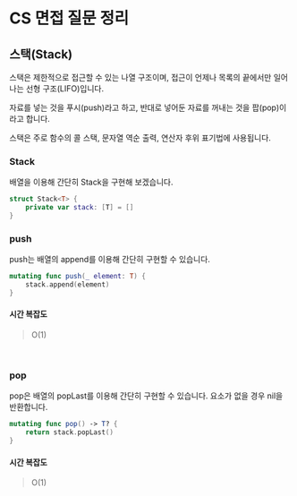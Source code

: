 # CS 면접 질문 정리

## 스택(Stack)

스택은 제한적으로 접근할 수 있는 나열 구조이며, 접근이 언제나 목록의 끝에서만 일어나는 선형 구조(LIFO)입니다.

자료를 넣는 것을 푸시(push)라고 하고, 반대로 넣어둔 자료를 꺼내는 것을 팝(pop)이라고 합니다.

스택은 주로 함수의 콜 스택, 문자열 역순 출력, 연산자 후위 표기법에 사용됩니다.

### Stack

배열을 이용해 간단히 Stack을 구현해 보겠습니다.

```swift
struct Stack<T> {
    private var stack: [T] = []
}
```

### push

push는 배열의 append를 이용해 간단히 구현할 수 있습니다. 

```swift
mutating func push(_ element: T) {
    stack.append(element)
}
```

#### 시간 복잡도

> O(1)

<br>

### pop

pop은 배열의 popLast를 이용해 간단히 구현할 수 있습니다. 요소가 없을 경우 nil을 반환합니다.

```swift
mutating func pop() -> T? {
    return stack.popLast()
}
```

#### 시간 복잡도

> O(1)

